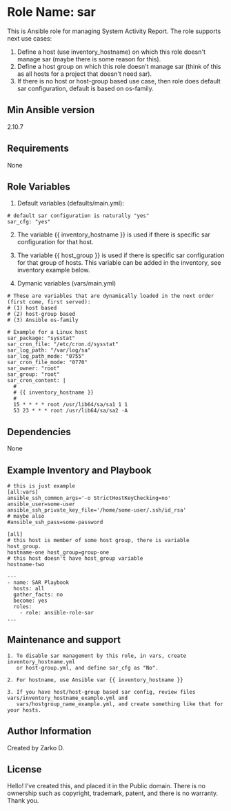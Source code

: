 Role Name: sar
==============
This is Ansible role for managing System Activity Report. 
The role supports next use cases:

1. Define a host (use inventory_hostname) on which this role doesn't manage sar (maybe there is some reason for this).   
2. Define a host group on which this role doesn't manage sar (think of this as all hosts for a project that doesn't need sar).  
3. If there is no host or host-group based use case, then role does default sar configuration, default is based on os-family.  

Min Ansible version
-------------------
2.10.7

Requirements
------------
None

Role Variables
--------------

1. Default variables (defaults/main.yml):

```
# default sar configuration is naturally "yes"
sar_cfg: "yes"
```

2. The variable {{ inventory_hostname }} is used if there is specific sar configuration for that host. 

3. The variable {{ host_group }} is used if there is specific sar configuration for that group of hosts. 
   This variable can be added in the inventory, see inventory example below.  

4. Dymanic variables (vars/main.yml)

```
# These are variables that are dynamically loaded in the next order (first come, first served): 
# (1) host based
# (2) host-group based
# (3) Ansible os-family

# Example for a Linux host
sar_package: "sysstat"
sar_cron_file: "/etc/cron.d/sysstat"
sar_log_path: "/var/log/sa"
sar_log_path_mode: "0755"
sar_cron_file_mode: "0770"
sar_owner: "root"
sar_group: "root"
sar_cron_content: |
  #
  # {{ inventory_hostname }}
  #
  15 * * * * root /usr/lib64/sa/sa1 1 1
  53 23 * * * root /usr/lib64/sa/sa2 -A
```

Dependencies
------------
None

Example Inventory and Playbook
-----------------------------

```
# this is just example
[all:vars]
ansible_ssh_common_args='-o StrictHostKeyChecking=no'
ansible_user=some-user
ansible_ssh_private_key_file='/home/some-user/.ssh/id_rsa'
# maybe also
#ansible_ssh_pass=some-password

[all]
# this host is member of some host group, there is variable host_group. 
hostname-one host_group=group-one
# this host doesn't have host_group variable
hostname-two
```

```
---
- name: SAR Playbook 
  hosts: all  
  gather_facts: no
  become: yes
  roles:
    - role: ansible-role-sar
...
```

Maintenance and support
-----------------------

```
1. To disable sar management by this role, in vars, create inventory_hostname.yml 
   or host-group.yml, and define sar_cfg as "No". 

2. For hostname, use Ansible var {{ inventory_hostname }}

3. If you have host/host-group based sar config, review files vars/inventory_hostname_example.yml and 
   vars/hostgroup_name_example.yml, and create something like that for your hosts. 
```

Author Information
------------------
Created by Zarko D.

License
---------
Hello! I’ve created this, and placed it in the Public domain. 
There is no ownership such as copyright, trademark, patent, and there is no warranty. 
Thank you.
